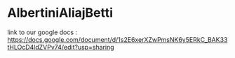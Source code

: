 # AlbertiniAliajBetti

link to our google docs :
https://docs.google.com/document/d/1s2E6xerXZwPmsNK6y5ERkC_BAK33tHLOcD4ldZVPv74/edit?usp=sharing
